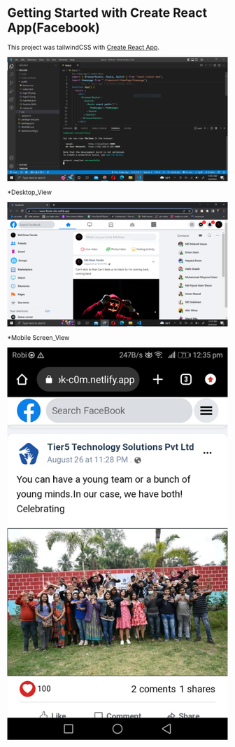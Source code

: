 # Getting Started with Create React App(Facebook)

This project was tailwindCSS with [Create React App](https://www-fbook-c0m.netlify.app/).


![](src/images/windwScreenShot.PNG)

*Desktop_View

![](src/images/desktop_view.PNG)

*Mobile Screen_View

![](src/images/mobileScreen_view.jpeg)
